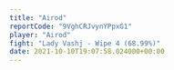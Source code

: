 ```yaml
---
title: "Airod"
reportCode: "9VghCRJvynYPpxG1"
player: "Airod"
fight: "Lady Vashj - Wipe 4 (68.99%)"
date: 2021-10-10T19:07:58.024000+00:00
---
```

